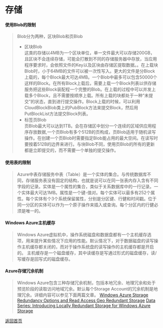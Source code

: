 # 存储

#### 使用Blob的限制
>Blob分为两种，区块Blob和页Blob    
><ul>
><li>区块Blob</li>
>这类的存储以4MB为一个区块单位，单一文件最大可以存储200GB，且区块不会连续存储，可能会打散到不同的存储服务器中存放，当应用程序要求时，会依照文件的Key以及区块由存储区提取数据。。在上载块Blob时，小于64MB的文件可以被一次性写入。更大的文件是分Block上载的，每个Block最大可达4MB。一个Blob中最多可以包含50000个这样的Block。在所有Block上载后，需要上载一个Block列表以供存储服务把这些Block装配程一个完整的Blob。在上载的过程中可以并发上载多个Block，且不需要按顺序上载。所有上载的块都处于一种“未提交”的状态，直到进行提交操作。Block上载的时候，可以利用CloudBlockBlob类上的PubBlock方法来提交Block，然后用PutBlockList方法提交Block列表。
><li>标签页Blob</li>
>页Blob最大可以达到1TB。会在存储区中划分一个连续的区域供应用程序存放数据,一个页Blob有多个512B的页构成，页Blob适用于随机读写操作。在创建一个页Blob时需要指定Blob能占用的最大空间。在读写时要按着512B的边界来进行。与块Blob不同，使用页Blob的所有的更新都是立即提交的，而不需要一个单独的提交操作。
></ul>

#### 使用表的限制
>Azure中表存储服务中表（Table）是一个实体的集合。与传统数据库不同，存储服务表没有固定的结构，也就是说可以在同一张表内存入含有不同字段的记录。实体是一个属性的集合，类似于关系数据库中的一行记录。一个实体最大可达1MB。属性是一个键-值对。每个实体可以最多有252个属性。每个实体有个3个系统保留属性，分别是分区键、行健和时间戳。位于同一分区的实体可以作为一个原子操作来插入或查询。每个分区内的行健必须是唯一的。

#### Windows Azure主机缓存
>Windows Azure虚拟机中，操作系统磁盘和数据盘都有一个主机缓存选项，用来提升某些情况下应用的性能。默认情况下，对于数据磁盘的读写操作主机缓存都关闭的，而对于操作系统盘的读写操作的主机缓存都是开启的。
>主机缓存是一个磁盘缓存，其中读缓存是写通过形式的磁盘缓存，读/写缓存是回写式的磁盘缓存。

#### Azure存储冗余机制
>Windows Azure包含三种存储冗余机制，包括本地冗余、地理冗余和处于预览阶段的读取访问地域冗余。默认每个Storage Account的冗余机制是地理冗余。详细内容可以参见下面两篇文章。
>[Windows Azure Storage Redundancy Options and Read Access Geo Redundant Storage](http://blogs.msdn.com/b/windowsazurestorage/archive/2013/12/04/introducing-read-access-geo-replicated-storage-ra-grs-for-windows-azure-storage.aspx)
>[Data Series: Introducing Locally Redundant Storage for Windows Azure Storage](http://blogs.msdn.com/b/windowsazure/archive/2012/06/08/introducing-locally-redundant-storage-for-windows-azure-storage.aspx)

[返回首页](</index.md>)